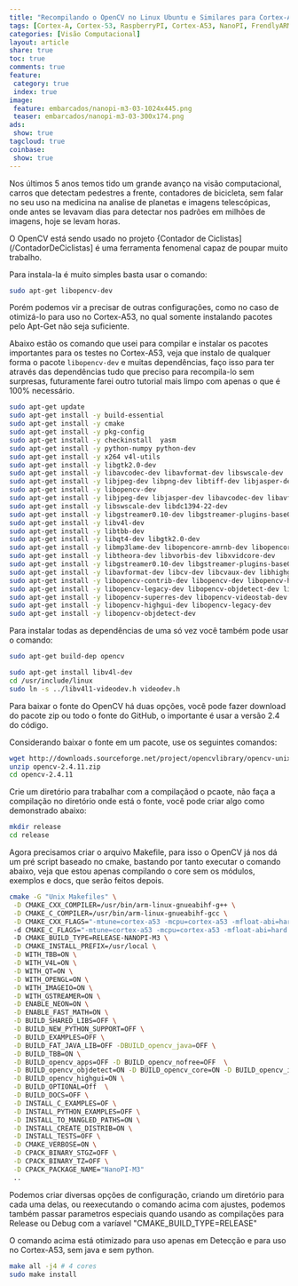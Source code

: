 ```yaml
---
title: "Recompilando o OpenCV no Linux Ubuntu e Similares para Cortex-A53" 
tags: [Cortex-A, Cortex-53, RaspberryPI, Cortex-A53, NanoPI, FrendlyARM, ARM, Visão Computacional, OpenCV, Linux, Câmera, Contador, Bicicleta]
categories: [Visão Computacional]
layout: article
share: true
toc: true
comments: true
feature:
 category: true
 index: true
image:
 feature: embarcados/nanopi-m3-03-1024x445.png
 teaser: embarcados/nanopi-m3-03-300x174.png
ads: 
 show: true
tagcloud: true
coinbase:
 show: true
---
```

Nos últimos 5 anos temos tido um grande avanço na visão computacional, carros que detectam pedestres a frente, contadores de bicicleta, sem falar no seu uso na medicina na analise de planetas e imagens telescópicas, onde antes se levavam dias para detectar nos padrões em milhões de imagens, hoje se levam horas.

<!--more-->

O OpenCV está sendo usado no projeto {Contador de Ciclistas](/ContadorDeCiclistas] é uma ferramenta fenomenal capaz de poupar muito trabalho.

Para instala-la é muito simples basta usar o comando:

```bash
sudo apt-get libopencv-dev
```

Porém podemos vir a precisar de outras configurações, como no caso de otimizá-lo para uso no Cortex-A53, no qual somente instalando pacotes pelo Apt-Get não seja suficiente. 

Abaixo estão os comando que usei para compilar e instalar os pacotes importantes para os testes no Cortex-A53, veja que instalo de qualquer forma o pacote `libopencv-dev` e muitas dependências, faço isso para ter através das dependências tudo que preciso para recompila-lo sem surpresas, futuramente farei outro tutorial mais limpo com apenas o que é 100% necessário.


```bash
sudo apt-get update
sudo apt-get install -y build-essential
sudo apt-get install -y cmake
sudo apt-get install -y pkg-config
sudo apt-get install -y checkinstall  yasm 
sudo apt-get install -y python-numpy python-dev
sudo apt-get install -y x264 v4l-utils
sudo apt-get install -y libgtk2.0-dev
sudo apt-get install -y libavcodec-dev libavformat-dev libswscale-dev
sudo apt-get install -y libjpeg-dev libpng-dev libtiff-dev libjasper-dev 
sudo apt-get install -y libopencv-dev 
sudo apt-get install -y libjpeg-dev libjasper-dev libavcodec-dev libavformat-dev
sudo apt-get install -y libswscale-dev libdc1394-22-dev 
sudo apt-get install -y libgstreamer0.10-dev libgstreamer-plugins-base0.10-dev 
sudo apt-get install -y libv4l-dev 
sudo apt-get install -y libtbb-dev 
sudo apt-get install -y libqt4-dev libgtk2.0-dev 
sudo apt-get install -y libmp3lame-dev libopencore-amrnb-dev libopencore-amrwb-dev 
sudo apt-get install -y libtheora-dev libvorbis-dev libxvidcore-dev 
sudo apt-get install -y libgstreamer0.10-dev libgstreamer-plugins-base0.10-dev
sudo apt-get install -y libavformat-dev libcv-dev libcvaux-dev libhighgui-dev 
sudo apt-get install -y libopencv-contrib-dev libopencv-dev libopencv-highgui-dev 
sudo apt-get install -y libopencv-legacy-dev libopencv-objdetect-dev libopencv-ocl-dev 
sudo apt-get install -y libopencv-superres-dev libopencv-videostab-dev
sudo apt-get install -y libopencv-highgui-dev libopencv-legacy-dev 
sudo apt-get install -y libopencv-objdetect-dev
```
Para instalar todas as dependências de uma só vez você também pode usar o comando:

```bash
sudo apt-get build-dep opencv
```

```bash
sudo apt-get install libv4l-dev
cd /usr/include/linux
sudo ln -s ../libv4l1-videodev.h videodev.h
```


Para baixar o fonte do OpenCV há duas opções, você pode fazer download do pacote zip ou todo o fonte do GitHub, o importante é usar a versão 2.4 do código.

Considerando baixar o fonte em um pacote, use os seguintes comandos:

```bash
wget http://downloads.sourceforge.net/project/opencvlibrary/opencv-unix/2.4.11/opencv-2.4.11.zip
unzip opencv-2.4.11.zip
cd opencv-2.4.11
```

Crie um diretório para trabalhar com a compilaçãod o pcaote, não faça a compilação no diretório onde está o fonte, você pode criar algo como demonstrado abaixo:

```bash
mkdir release
cd release
```

Agora precisamos criar o arquivo Makefile, para isso o OpenCV já nos dá um pré script baseado no cmake, bastando por tanto executar o comando abaixo, veja que estou apenas compilando o core sem os módulos, exemplos e docs, que serão feitos depois.

```bash
cmake -G "Unix Makefiles" \
 -D CMAKE_CXX_COMPILER=/usr/bin/arm-linux-gnueabihf-g++ \
 -D CMAKE_C_COMPILER=/usr/bin/arm-linux-gnueabihf-gcc \
 -D CMAKE_CXX_FLAGS="-mtune=cortex-a53 -mcpu=cortex-a53 -mfloat-abi=hard -march=armv8-a+crc"
 -d CMAKE_C_FLAGS="-mtune=cortex-a53 -mcpu=cortex-a53 -mfloat-abi=hard -march=armv8-a+crc"
 -D CMAKE_BUILD_TYPE=RELEASE-NANOPI-M3 \
 -D CMAKE_INSTALL_PREFIX=/usr/local \
 -D WITH_TBB=ON \
 -D WITH_V4L=ON \
 -D WITH_QT=ON \
 -D WITH_OPENGL=ON \
 -D WITH_IMAGEIO=ON \
 -D WITH_GSTREAMER=ON \
 -D ENABLE_NEON=ON \
 -D ENABLE_FAST_MATH=ON \
 -D BUILD_SHARED_LIBS=OFF \
 -D BUILD_NEW_PYTHON_SUPPORT=OFF \
 -D BUILD_EXAMPLES=OFF \
 -D BUILD_FAT_JAVA_LIB=OFF -DBUILD_opencv_java=OFF \
 -D BUILD_TBB=ON \
 -D BUILD_opencv_apps=OFF -D BUILD_opencv_nofree=OFF  \
 -D BUILD_opencv_objdetect=ON -D BUILD_opencv_core=ON -D BUILD_opencv_imgproc=ON -D BUILD_opencv_ml=ON -D BUILD_opencv_flann=OFF \
 -D BUILD_opencv_highgui=ON \
 -D BUILD_OPTIONAL=Off  \
 -D BUILD_DOCS=OFF \
 -D INSTALL_C_EXAMPLES=OF \
 -D INSTALL_PYTHON_EXAMPLES=OFF \
 -D INSTALL_TO_MANGLED_PATHS=ON \
 -D INSTALL_CREATE_DISTRIB=ON \
 -D INSTALL_TESTS=OFF \
 -D CMAKE_VERBOSE=ON \
 -D CPACK_BINARY_STGZ=OFF \
 -D CPACK_BINARY_TZ=OFF \
 -D CPACK_PACKAGE_NAME="NanoPI-M3"
 ..
```

Podemos criar diversas opções de configuração, criando um diretório para cada uma delas, ou reexecutando o comando acima com ajustes, podemos também passar parametros especiais quando usando as compilações para Release ou Debug com a varíavel "CMAKE_BUILD_TYPE=RELEASE"

O comando acima está otimizado para uso apenas em Detecção e para uso no Cortex-A53, sem java e sem python.

```bash
make all -j4 # 4 cores
sudo make install
```